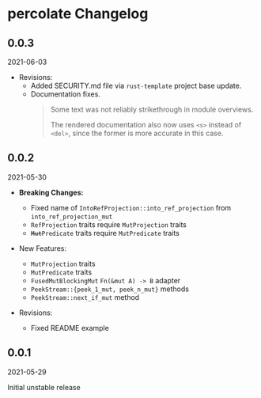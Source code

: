 # percolate Changelog

<!-- markdownlint-disable no-trailing-punctuation -->

## 0.0.3

2021-06-03

- Revisions:
  - Added SECURITY.md file via `rust-template` project base update.
  - Documentation fixes.
    > Some text was not reliably strikethrough in module overviews.
    >
    > The rendered documentation also now uses `<s>` instead of `<del>`,
    > since the former is more accurate in this case.

## 0.0.2

2021-05-30

- **Breaking Changes:**
  - Fixed name of `IntoRefProjection::into_ref_projection` from `into_ref_projection_mut`
  - `RefProjection` traits require `MutProjection` traits
  - <code><s>Mut</s>Predicate</code> traits require `MutPredicate` traits

- New Features:
  - `MutProjection` traits
  - `MutPredicate` traits
  - `FusedMutBlockingMut` `Fn(&mut A) -> B` adapter
  - `PeekStream::{peek_1_mut, peek_n_mut}` methods
  - `PeekStream::next_if_mut` method

- Revisions:
  - Fixed README example

## 0.0.1

2021-05-29

Initial unstable release
